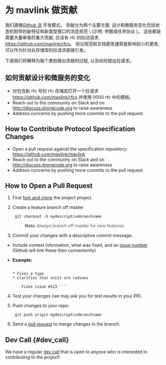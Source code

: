 # 为 mavlink 做贡献

我们遵循[Github 流](https://guides.github.com/introduction/flow/) 开发模式。 贡献分为两个主要方面: 设计和微服务变化包括状态机附带的新特征和新类型接口的消息规范 \ (示例: 参数或任务协议 \)。 这些都是需要大量审查的重大贡献, 应该有 rfc 的拉动请求, <https://github.com/mavlink/rfcs>。 协议规范和文档更改通常是影响较小的更改, 可以作为针对此存储库的拉请求直接引发。

下面我们将解释为每个类别做出贡献的过程, 以及如何提出拉请求。

## 如何贡献设计和微服务的变化

* 对包含新 rfc 号的 rfc 存储库打开一个拉请求 <https://github.com/mavlink/rfcs> 并使用 0000 rfc 中的模板。
* Reach out to the community on Slack and on <http://discuss.dronecode.org> to raise awareness
* Address concerns by pushing more commits to the pull request

## How to Contribute Protocol Specification Changes

* Open a pull request against the specification repository: <https://github.com/mavlink/mavlink>
* Reach out to the community on Slack and on <http://discuss.dronecode.org> to raise awareness
* Address concerns by pushing more commits to the pull request

## How to Open a Pull Request

1. First [fork and clone](https://help.github.com/articles/fork-a-repo) the project project.
2. Create a feature branch off master
    
        git checkout -b mydescriptivebranchname
        
    
    > **Note** *Always* branch off master for new features.

3. Commit your changes with a descriptive commit message.

* Include context information, what was fixed, and an [issue number](https://github.com/mavlink/mavlink) \(Github will link these then conveniently\)
* **Example:**
    
    ``` Change the attitude output spec documentation
    
    * Fixes a typo
    * Clarifies that units are radians
        
        Fixes issue #123 ```

4. Test your changes \(we may ask you for test results in your PR\).

5. Push changes to your repo:
    
        git push origin mydescriptivebranchname
        

6. Send a [pull request](https://github.com/mavlink/mavlink/compare/) to merge changes in the branch.

## Dev Call {#dev_call}

We have a regular [dev call](../about/support.md#dev_call) that is open to anyone who is interested in contributing to the project!